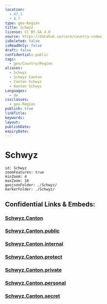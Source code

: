 ```yaml
---
location:
  - 47.1
  - 8.7
type: geo-Region
title: Schwyz
license: CC BY-SA 4.0
source: https://datahub.io/core/country-codes
isDeleted: false
isReadOnly: false
draft: false
confidential: public
tags:
  - geo/Country/Region
aliases:
  - Schwyz
  - Schwyz Canton
  - Canton Schwyz
  - Kanton Schwyz
Languages:
  - de
cssclasses:
  - geo-Region
publish: true
linkTitle:
keywords:
layout:
publishDate:
expiryDate:
---
```


# Schwyz

```leaflet
id: Schwyz
zoomFeatures: true 
minZoom: 4 
maxZoom: 18
geojsonFolder: ./Schwyz/
markerFolder: ./Schwyz/
```


## Confidential Links & Embeds: 

### [Schwyz,Canton](/_Standards/Earth/Continent/Europe/Europe~Central/Switzerland/Switzerland~Cantons/Schwyz,Canton.md) 

### [Schwyz,Canton.public](/_public/Earth/Continent/Europe/Europe~Central/Switzerland/Switzerland~Cantons/Schwyz,Canton.public.md) 

### [Schwyz,Canton.internal](/_internal/Earth/Continent/Europe/Europe~Central/Switzerland/Switzerland~Cantons/Schwyz,Canton.internal.md) 

### [Schwyz,Canton.protect](/_protect/Earth/Continent/Europe/Europe~Central/Switzerland/Switzerland~Cantons/Schwyz,Canton.protect.md) 

### [Schwyz,Canton.private](/_private/Earth/Continent/Europe/Europe~Central/Switzerland/Switzerland~Cantons/Schwyz,Canton.private.md) 

### [Schwyz,Canton.personal](/_personal/Earth/Continent/Europe/Europe~Central/Switzerland/Switzerland~Cantons/Schwyz,Canton.personal.md) 

### [Schwyz,Canton.secret](/_secret/Earth/Continent/Europe/Europe~Central/Switzerland/Switzerland~Cantons/Schwyz,Canton.secret.md)

